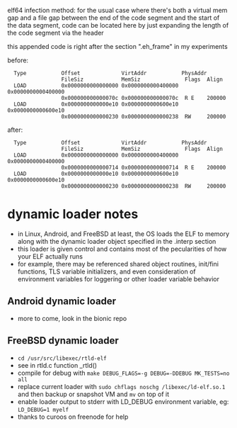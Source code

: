 elf64 infection method: for the usual case where there's both a virtual mem
gap and a file gap between the end of the code segment and the start of the
data segment, code can be located here by just expanding the length of the
code segment via the header

this appended code is right after the section ".eh_frame" in my experiments

before:
```
  Type           Offset             VirtAddr           PhysAddr
                 FileSiz            MemSiz              Flags  Align
  LOAD           0x0000000000000000 0x0000000000400000 0x0000000000400000
                 0x000000000000070c 0x000000000000070c  R E    200000
  LOAD           0x0000000000000e10 0x0000000000600e10 0x0000000000600e10
                 0x0000000000000230 0x0000000000000238  RW     200000
```

after:
```
  Type           Offset             VirtAddr           PhysAddr
                 FileSiz            MemSiz              Flags  Align
  LOAD           0x0000000000000000 0x0000000000400000 0x0000000000400000
                 0x0000000000000714 0x0000000000000714  R E    200000
  LOAD           0x0000000000000e10 0x0000000000600e10 0x0000000000600e10
                 0x0000000000000230 0x0000000000000238  RW     200000
```

# dynamic loader notes
* in Linux, Android, and FreeBSD at least, the OS loads the ELF to memory along with the dynamic loader object specified in the .interp section
* this loader is given control and contains most of the pecularities of how your ELF actually runs
* for example, there may be referenced shared object routines, init/fini functions, TLS variable initializers, and even consideration of environment variables for loggering or other loader variable behavior
## Android dynamic loader
* more to come, look in the bionic repo
## FreeBSD dynamic loader
* `cd /usr/src/libexec/rtld-elf`
* see in rtld.c function _rtld()
* compile for debug with `make DEBUG_FLAGS=-g DEBUG=-DDEBUG MK_TESTS=no all`
* replace current loader with `sudo chflags noschg /libexec/ld-elf.so.1` and then backup or snapshot VM and `mv` on top of it
* enable loader output to stderr with LD_DEBUG environment variable, eg: `LD_DEBUG=1 myelf`
* thanks to curoos on freenode for help


